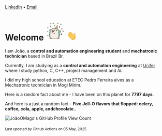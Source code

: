 [LinkedIn](https://www.linkedin.com/in/joão-pedro-gozzoli-b95641301/) &bull;
[Email](joaopedrogozzoli@gmail.com)

# Welcome <img src="happy.gif" height="64px" /> <img src="wave.gif" height="32px" />

I am João, a  **control and automation engineering student** and **mechatronic technician** based in Brazil Br.

Currently, I am studying as a **control and automation engineering** at [Unifei](https://unifei.edu.br) where I study python, C, C++, project management and Ai.

I did my high school education at ETEC Pedro Ferreira alves as a Mechatronic technician in Mogi Mirim.

Here is a random fact about me - I have been on this planet for **7797 days**.

And here is a just a random fact -  **Five Jell-O flavors that flopped: celery, coffee, cola, apple, andchocolate.**.

![JoãoOMago's GitHub Profile View Count](https://komarev.com/ghpvc/?username=JoaoOMago)

<sub>Last updated by Github Actions on 05 May, 2025.</sub>
